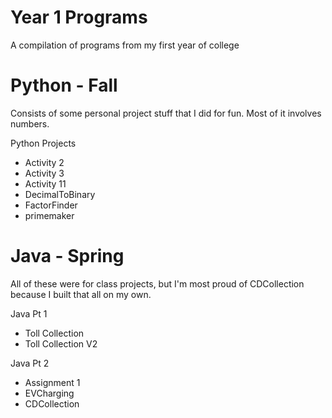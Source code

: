 # Year 1 Programs
A compilation of programs from my first year of college

# Python - Fall
Consists of some personal project stuff that I did for fun.
Most of it involves numbers.

Python Projects

- Activity 2
- Activity 3
- Activity 11
- DecimalToBinary
- FactorFinder
- primemaker

# Java - Spring
All of these were for class projects, but I'm most proud of CDCollection because I built that all on my own.

Java Pt 1

- Toll Collection
- Toll Collection V2

Java Pt 2

- Assignment 1
- EVCharging
- CDCollection
